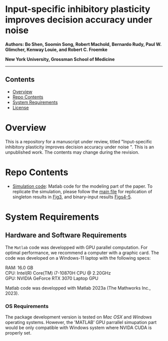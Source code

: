 # Input-specific inhibitory plasticity improves decision accuracy under noise

__Authors: Bo Shen, Soomin Song, Robert Machold, Bernardo Rudy, Paul W. Glimcher, Kenway Louie, and Robert C. Froemke__

__New York University, Grossman School of Medicine__

---

## Contents

- [Overview](#overview)
- [Repo Contents](#repo-contents)
- [System Requirements](#system-requirements)
- [License](./LICENSE)

# Overview

This is a repository for a manuscript under review, titled "Input-specific inhibitory plasticity improves decision accuracy under noise
". This is an unpublished work. The contents may change during the revision.

# Repo Contents

- [Simulation code](./Main.m): Matlab code for the modeling part of the paper. To replicate the simulation, please follow the [main file](./Main.m) for replication of singleton results in [Fig3](./Singleton.m), and binary-input results [Figs4-5](./Binary.m).


# System Requirements

## Hardware and Software Requirements

The `Matlab` code was developped with GPU parallel computation. For optimal performance, we recommend a computer with a graphic card. The code was developed on a Windows-11 laptop with the following specs:

RAM: 16.0 GB  
CPU: Intel(R) Core(TM) i7-10870H CPU @ 2.20GHz   
GPU: NVIDIA GeForce RTX 3070 Laptop GPU  

Matlab code was developped with Matlab 2023a (The Mathworks Inc., 2023).

### OS Requirements

The package development version is tested on *Mac OSX* and *Windows* operating systems. However, the 'MATLAB' GPU parrallel simupation part would be only compatible with Windows system where NVIDA CUDA is properly set.



